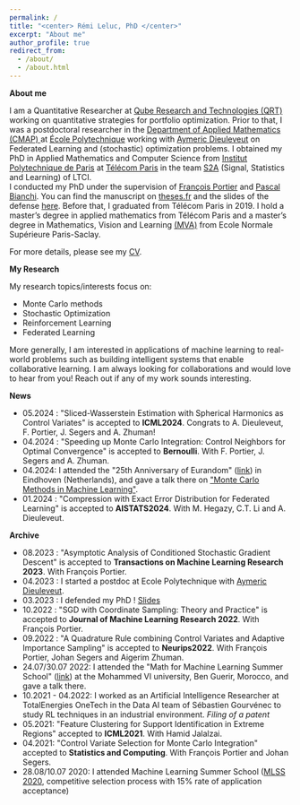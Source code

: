 ```yaml
---
permalink: /
title: "<center> Rémi Leluc, PhD </center>"
excerpt: "About me"
author_profile: true
redirect_from: 
  - /about/
  - /about.html
---
```


**About me**
 
<div class="justify-text">
I am a Quantitative Researcher at <a href="https://www.qube-rt.com/">Qube Research and Technologies (QRT)</a> working on quantitative strategies for portfolio optimization. Prior to that, I was a postdoctoral researcher in the <a href="https://portail.polytechnique.edu/cmap/en/groups/statistique-apprentissage-simulation-image"> Department of Applied Mathematics (CMAP) </a> at <a href="https://www.polytechnique.edu/en">École Polytechnique</a> working with <a href="http://www.cmap.polytechnique.fr/~aymeric.dieuleveut/">Aymeric Dieuleveut</a> on Federated Learning and (stochastic) optimization problems. I obtained my PhD in Applied Mathematics and Computer Science from <a href="https://www.ip-paris.fr/en/search?s=en%20home%20en">Institut Polytechnique de Paris</a> at <a href="https://www.telecom-paris.fr/">Télécom Paris</a> in the team <a href="http://www.tsi.telecom-paristech.fr/ssa/">S2A</a> (Signal, Statistics and Learning) of LTCI. 
</div>


<div class="justify-text">
I conducted my PhD under the supervision of <a href="https://sites.google.com/site/fportierwebpage/">François Portier</a> and <a href="https://bianchi.wp.imt.fr/">Pascal Bianchi</a>. You can find the manuscript on <a href="https://www.theses.fr/2023IPPAT007">theses.fr</a> and the slides of the defense <a href="https://remileluc.github.io/assets/slides_defense.pdf">here</a>. Before that, I graduated from Télécom Paris in 2019. I hold a master’s degree in applied mathematics from Télécom Paris and a master’s degree in Mathematics, Vision and Learning <a href="https://www.master-mva.com/">(MVA)</a> from Ecole Normale Supérieure Paris-Saclay. 
</div>

For more details, please see my [CV](https://remileluc.github.io/assets/resume.pdf).

**My Research**

My research topics/interests focus on: 
- Monte Carlo methods
- Stochastic Optimization
- Reinforcement Learning
- Federated Learning

More generally, I am interested in applications of machine learning to real-world problems such as building intelligent systems that enable collaborative learning. I am always looking for collaborations and would love to hear from you! Reach out if any of my work sounds interesting.

**News**
- 05.2024 : "Sliced-Wasserstein Estimation with Spherical Harmonics as Control Variates" is accepted to **ICML2024**. Congrats to A. Dieuleveut, F. Portier, J. Segers and A. Zhuman!
- 04.2024 : "Speeding up Monte Carlo Integration: Control Neighbors for Optimal Convergence" is accepted to **Bernoulli**. With F. Portier, J. Segers and A. Zhuman.
- 04.2024: I attended the "25th Anniversary of Eurandom" ([link](https://www.eurandom.tue.nl/event/eurandom-25-years-april-2024/)) in Eindhoven (Netherlands), and gave a talk there on ["Monte Carlo Methods in Machine Learning"](https://remileluc.github.io/assets/main_eurandom.pdf).
- 01.2024 : "Compression with Exact Error Distribution for Federated Learning" is accepted to **AISTATS2024**. With M. Hegazy, C.T. Li and A. Dieuleveut.

**Archive**

- 08.2023 : "Asymptotic Analysis of Conditioned Stochastic Gradient Descent" is accepted to **Transactions on Machine Learning Research 2023**. With François Portier.
- 04.2023 : I started a postdoc at Ecole Polytechnique with [Aymeric Dieuleveut](http://www.cmap.polytechnique.fr/~aymeric.dieuleveut/).
- 03.2023 : I defended my PhD ! [Slides](https://remileluc.github.io/assets/slides_defense.pdf)
- 10.2022 : "SGD with Coordinate Sampling: Theory and Practice" is accepted to **Journal of Machine Learning Research 2022**. With François Portier.
- 09.2022 : "A Quadrature Rule combining Control Variates and Adaptive Importance Sampling" is accepted to **Neurips2022**. With François Portier, Johan Segers and Aigerim Zhuman.
-  24.07/30.07 2022: I attended the "Math for Machine Learning Summer School" ([link](https://www.emines-ingenieur.org/en/education/summer-school)) at the Mohammed VI university, Ben Guerir, Morocco, and gave a talk there.
- 10.2021 - 04.2022: I worked as an Artificial Intelligence Researcher at TotalEnergies OneTech in the Data AI team of Sébastien Gourvénec to study RL techniques in an industrial environment. _Filing of a patent_
- 05.2021: "Feature Clustering for Support Identification in Extreme Regions" accepted to **ICML2021**. With Hamid Jalalzai.
- 04.2021: "Control Variate Selection for Monte Carlo Integration" accepted to **Statistics and Computing**. With François Portier and Johan Segers.
-  28.08/10.07 2020: I attended Machine Learning Summer School ([MLSS 2020](http://mlss.tuebingen.mpg.de/2020/), competitive selection process with 15% rate of application acceptance)

